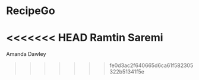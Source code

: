 # RecipeGo
<<<<<<< HEAD
Ramtin Saremi
=======
Amanda Dawley
>>>>>>> fe0d3ac2f640665d6ca61f582305322b51341f5e

